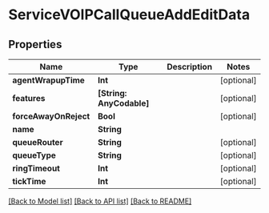 # ServiceVOIPCallQueueAddEditData

## Properties
Name | Type | Description | Notes
------------ | ------------- | ------------- | -------------
**agentWrapupTime** | **Int** |  | [optional] 
**features** | **[String: AnyCodable]** |  | [optional] 
**forceAwayOnReject** | **Bool** |  | [optional] 
**name** | **String** |  | 
**queueRouter** | **String** |  | [optional] 
**queueType** | **String** |  | [optional] 
**ringTimeout** | **Int** |  | [optional] 
**tickTime** | **Int** |  | [optional] 

[[Back to Model list]](../README.md#documentation-for-models) [[Back to API list]](../README.md#documentation-for-api-endpoints) [[Back to README]](../README.md)



